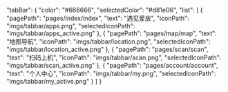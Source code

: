 "tabBar": {
  "color": "#666666",
  "selectedColor": "#d81e06",
  "list": [
    {
      "pagePath": "pages/index/index",
      "text": "遇见爱放",
      "iconPath": "imgs/tabbar/apps.png",
      "selectedIconPath": "imgs/tabbar/apps_active.png"
    },
    {
      "pagePath": "pages/map/map",
      "text": "地图导航",
      "iconPath": "imgs/tabbar/location.png",
      "selectedIconPath": "imgs/tabbar/location_active.png"
    },
    {
      "pagePath": "pages/scan/scan",
      "text": "扫码上机",
      "iconPath": "imgs/tabbar/scan.png",
      "selectedIconPath": "imgs/tabbar/scan_active.png"
    },
    {
      "pagePath": "pages/account/account",
      "text": "个人中心",
      "iconPath": "imgs/tabbar/my.png",
      "selectedIconPath": "imgs/tabbar/my_active.png"
    }
  ]
}